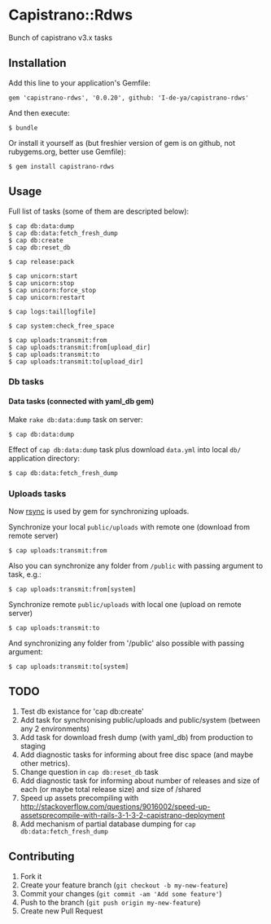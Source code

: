 # Capistrano::Rdws

Bunch of capistrano v3.x tasks

## Installation

Add this line to your application's Gemfile:

    gem 'capistrano-rdws', '0.0.20', github: 'I-de-ya/capistrano-rdws'

And then execute:

    $ bundle

Or install it yourself as (but freshier version of gem is on github, not rubygems.org, better use Gemfile):

    $ gem install capistrano-rdws

## Usage

Full list of tasks (some of them are descripted below):

    $ cap db:data:dump
    $ cap db:data:fetch_fresh_dump
    $ cap db:create
    $ cap db:reset_db

    $ cap release:pack

    $ cap unicorn:start
    $ cap unicorn:stop
    $ cap unicorn:force_stop
    $ cap unicorn:restart

    $ cap logs:tail[logfile]

    $ cap system:check_free_space

    $ cap uploads:transmit:from
    $ cap uploads:transmit:from[upload_dir]
    $ cap uploads:transmit:to
    $ cap uploads:transmit:to[upload_dir]

### Db tasks

#### Data tasks (connected with yaml_db gem)
Make `rake db:data:dump` task on server:

    $ cap db:data:dump

Effect of `cap db:data:dump` task plus download `data.yml` into local `db/` application directory:

    $ cap db:data:fetch_fresh_dump

### Uploads tasks

Now [rsync](http://en.wikipedia.org/wiki/Rsync) is used by gem for synchronizing uploads.

Synchronize your local `public/uploads` with remote one (download from remote server)

    $ cap uploads:transmit:from

Also you can synchronize any folder from `/public` with passing argument to task, e.g.:

    $ cap uploads:transmit:from[system]

Synchronize remote `public/uploads` with local one (upload on remote server)

    $ cap uploads:transmit:to

And synchronizing any folder from '/public' also possible with passing argument:

    $ cap uploads:transmit:to[system]

## TODO

1. Test db existance for 'cap db:create'
2. Add task for synchronising public/uploads and public/system (between any 2 environments)
3. Add task for download fresh dump (with yaml_db) from production to staging
4. Add diagnostic tasks for informing about free disc space (and maybe other metrics).
5. Change question in `cap db:reset_db` task
6. Add diagnostic task for informing about number of releases and size of each (or maybe total release size) and size of /shared
7. Speed up assets precompiling with http://stackoverflow.com/questions/9016002/speed-up-assetsprecompile-with-rails-3-1-3-2-capistrano-deployment
8. Add mechanism of partial database dumping for `cap db:data:fetch_fresh_dump`

## Contributing

1. Fork it
2. Create your feature branch (`git checkout -b my-new-feature`)
3. Commit your changes (`git commit -am 'Add some feature'`)
4. Push to the branch (`git push origin my-new-feature`)
5. Create new Pull Request

